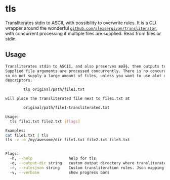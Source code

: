 # tls 

Transliterates stdin to ASCII, with possibility to overwrite rules. It is a CLI wrapper around the wonderful [`github.com/alexsergivan/transliterator`](https://github.com/alexsergivan/transliterator), with concurrent processing if multiple files are supplied. Read from files or stdin.


## Usage
```bash
Transliterates stdin to ASCII, and also preserves æøå§, then outputs to stdout.
Supplied file arguments are processed concurrently. There is no concurrency bound
so do not supply a large amount of files, unless you want to use alot of file
descriptors.

		tls original/path/file1.txt

will place the transliterated file next to file1.txt at

		original/path/file1-transliterated.txt

Usage:
  tls file1.txt file2.txt [flags]

Examples:
cat file1.txt | tls
tls -v -o /my/awesome/dir file1.txt file2.txt file3.txt
	

Flags:
  -h, --help                help for tls
  -o, --output-dir string   custom output directory where transliterated files are placed
  -r, --rulesjson string    Custom transliteration rules. Json mapping unicode codepoints to strings
  -v, --verbose             show progress bars
```